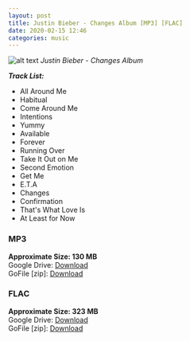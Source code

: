 ```yaml
---
layout: post
title: Justin Bieber - Changes Album [MP3] [FLAC]
date: 2020-02-15 12:46
categories: music
---
```

![alt text](https://i.ibb.co/HrQHKcJ/cover.jpg 'Changes-Cover.jpg')
_Justin Bieber - Changes Album_

_**Track List:**_
- All Around Me
- Habitual
- Come Around Me
- Intentions
- Yummy
- Available
- Forever
- Running Over
- Take It Out on Me
- Second Emotion
- Get Me
- E.T.A
- Changes
- Confirmation
- That's What Love Is
- At Least for Now

### MP3  
**Approximate Size: 130 MB**  
Google Drive: [Download](https://drive.google.com/open?id=18GE72ZFOpmLMgner-9Ylt3dKEhzZ6yv2)  
GoFile [zip]: [Download](https://srv-file7.gofile.io/download/CvORH2/[mioscape]%20Changes%20[MP3].zip)  

### FLAC  
**Approximate Size: 323 MB**  
Google Drive: [Download](https://drive.google.com/open?id=19y2_ZbObyakzmT023_ZBrllC7D2df3bE)  
GoFile [zip]: [Download](https://srv-file7.gofile.io/download/CvORH2/[mioscape]%20Changes%20[FLAC].zip)
